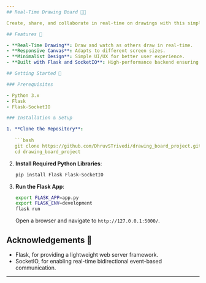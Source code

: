 ```yaml
---
## Real-Time Drawing Board 🎨✨

Create, share, and collaborate in real-time on drawings with this simple yet powerful drawing board built using Flask and SocketIO.

## Features 🚀

- **Real-Time Drawing**: Draw and watch as others draw in real-time.
- **Responsive Canvas**: Adapts to different screen sizes.
- **Minimalist Design**: Simple UI/UX for better user experience.
- **Built with Flask and SocketIO**: High-performance backend ensuring smooth drawing experience.

## Getting Started 🏁

### Prerequisites

- Python 3.x
- Flask
- Flask-SocketIO

### Installation & Setup

1. **Clone the Repository**:
   
   ```bash
   git clone https://github.com/DhruvSTrivedi/drawing_board_project.git
   cd drawing_board_project
   ```

2. **Install Required Python Libraries**:

   ```bash
   pip install Flask Flask-SocketIO
   ```

3. **Run the Flask App**:

   ```bash
   export FLASK_APP=app.py
   export FLASK_ENV=development
   flask run
   ```

   Open a browser and navigate to ```http://127.0.0.1:5000/```.

## Acknowledgements 🙏

- Flask, for providing a lightweight web server framework.
- SocketIO, for enabling real-time bidirectional event-based communication.

---
```

